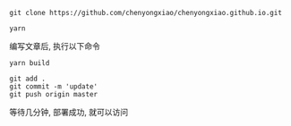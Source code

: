 ```shell
git clone https://github.com/chenyongxiao/chenyongxiao.github.io.git

yarn
```

编写文章后, 执行以下命令

```shell
yarn build

git add .
git commit -m 'update'
git push origin master
```

等待几分钟, 部署成功, 就可以访问
